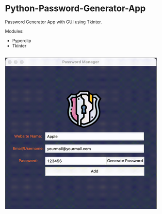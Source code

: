 # Python-Password-Generator-App
 Password Generator App with GUI using Tkinter. 
 
 Modules:
 
 * Pyperclip
 * Tkinter
 
 <br>
 <img src="https://github.com/cagataybalikci/Python-Password-Generator-App/blob/bab6fd2464850aa5f5c69acd50bcade393149378/images/password_generator.gif" width="500" height="500">
